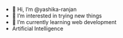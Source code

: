 - 👋 Hi, I’m @yashika-ranjan
- 👀 I’m interested in trying new things
- 🌱 I’m currently learning web development
- Artificial Intelligence

<!---
yashika-ranjan/yashika-ranjan is a ✨ special ✨ repository because its `README.md` (this file) appears on your GitHub profile.
You can click the Preview link to take a look at your changes.
--->
